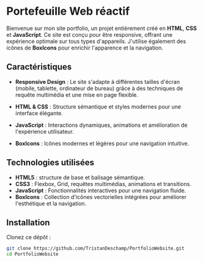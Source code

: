 # Portefeuille Web réactif

Bienvenue sur mon site portfolio, un projet entièrement créé en **HTML**, **CSS** et **JavaScript**. Ce site est conçu pour être responsive, offrant une expérience optimale sur tous types d'appareils. J'utilise également des icônes de **BoxIcons** pour enrichir l'apparence et la navigation.

## Caractéristiques

- **Responsive Design** : Le site s'adapte à différentes tailles d'écran (mobile, tablette, ordinateur de bureau) grâce à des techniques de requête multimédia et une mise en page flexible.

- **HTML & CSS** : Structure sémantique et styles modernes pour une interface élégante.
- **JavaScript** : Interactions dynamiques, animations et amélioration de l'expérience utilisateur.
- **BoxIcons** : Icônes modernes et légères pour une navigation intuitive.

## Technologies utilisées

- **HTML5** : structure de base et balisage sémantique.
- **CSS3** : Flexbox, Grid, requêtes multimédias, animations et transitions.
- **JavaScript** : Fonctionnalités interactives pour une navigation fluide.
- **BoxIcons** : Collection d'icônes vectorielles intégrées pour améliorer l'esthétique et la navigation.

## Installation

Clonez ce dépôt :

   ```bash
   git clone https://github.com/TristanDeschamp/PortfolioWebsite.git
   cd PortfolioWebsite
   ```
